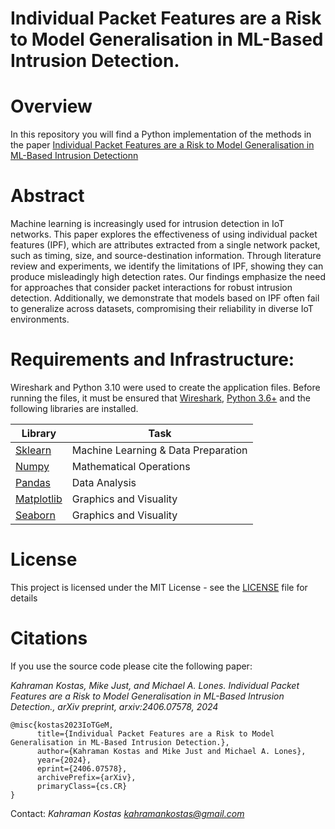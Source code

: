 # Individual Packet Features are a Risk to Model Generalisation in ML-Based Intrusion Detection.

# Overview
In this repository you will find a Python implementation of the methods in the paper [Individual Packet Features are a Risk to Model Generalisation in ML-Based Intrusion Detectionn](https://arxiv.org/abs/2406.07578)


# Abstract

Machine learning is increasingly used for intrusion detection in IoT networks. This paper explores the effectiveness of using individual packet features (IPF), which are attributes extracted from a single network packet, such as timing, size, and source-destination information. Through literature review and experiments, we identify the limitations of IPF, showing they can produce misleadingly high detection rates. Our findings emphasize the need for approaches that consider packet interactions for robust intrusion detection. Additionally, we demonstrate that models based on IPF often fail to generalize across datasets, compromising their reliability in diverse IoT environments.



# Requirements and Infrastructure: 

Wireshark and Python 3.10 were used to create the application files. Before running the files, it must be ensured that [Wireshark](https://www.wireshark.org/), [Python 3.6+](https://www.python.org/downloads/) and the following libraries are installed.

| Library | Task |
| ------ | ------ |
|[ Sklearn ](http://scikit-learn.org/stable/install.html)| Machine Learning & Data Preparation |
| [ Numpy ](http://www.numpy.org/) |Mathematical Operations|
| [ Pandas  ](https://pandas.pydata.org/pandas-docs/stable/install.html)|  Data Analysis|
| [ Matplotlib ](https://matplotlib.org/users/installing.html) |Graphics and Visuality|
| [Seaborn ](https://seaborn.pydata.org/) |Graphics and Visuality|


# License
This project is licensed under the MIT License - see the [LICENSE](LICENSE) file for details


# Citations
If you use the source code please cite the following paper:

*Kahraman  Kostas,  Mike  Just,  and  Michael  A.  Lones.   Individual Packet Features are a Risk to Model Generalisation in ML-Based Intrusion Detection., arXiv preprint, arxiv:2406.07578, 2024*


```
@misc{kostas2023IoTGeM,
      title={Individual Packet Features are a Risk to Model Generalisation in ML-Based Intrusion Detection.}, 
      author={Kahraman Kostas and Mike Just and Michael A. Lones},
      year={2024},
      eprint={2406.07578},
      archivePrefix={arXiv},
      primaryClass={cs.CR}
}
```

Contact:
*Kahraman Kostas
kahramankostas@gmail.com*
